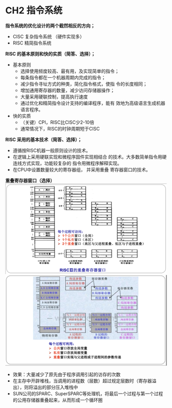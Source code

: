 # CH2 指令系统

**指令系统的优化设计的两个截然相反的方向；**
- CISC 复杂指令系统 （硬件实现多）
- RISC 精简指令系统

**RISC 的基本原则和快的实质（简答、选择）；**
- 基本原则
  - 选择使用频度较高、最有用，及实现简单的指令；
  - 每条指令都在一个机器周期内完成的指令；
  - 减少指令寻址方式的种类，简化指令格式，使指
令的长度相同；
  - 增加通用寄存器的数量，减少访问存储器操作；
  - 大量采用硬联控制，提高执行速度
  - 通过优化和精简指令设计支持的编译程序，能有
效地为高级语言生成机器语言程序。
- 快的实质
  - （关键）CPI，RISC比CISC少2-10倍
  -  通常情况下，RISC的时钟周期短于CISC

**RISC 采用的基本技术（简答、选择）；**
- 遵循按RISC机器一般原则设计的技术。
-  在逻辑上采用硬联实现和微程序固件实现相结合
的技术。大多数简单指令用硬连线方式实现，功能较复杂的
指令用微程序解释实现。
- 在CPU中设置数量较大的寄存器组， 并采用重叠
寄存器窗口的技术。

**重叠寄存器窗口（选择）**
![](pic/2-1.png)
![](pic/2-2.png)
- 效果：大量减少了原先由于程序调用引起的访存的次数
- 在主存中开辟堆栈，当调用的进程数（层数）超过规定层数时（寄存器溢出），则将溢出的部分压入堆栈中
- SUN公司的SPARC、SuperSPARC等处理机，将最后一个过程与第一个过程的公用存储器重叠起来，从而形成一个循环圈
